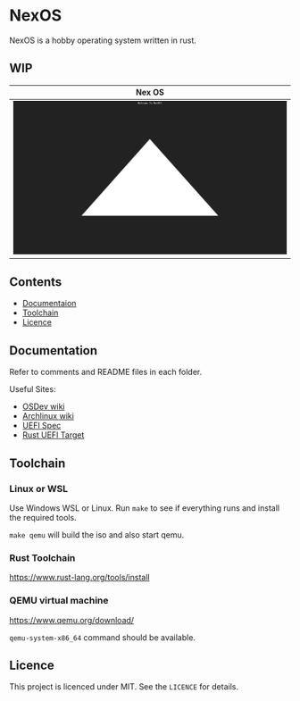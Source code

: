 # NexOS

NexOS is a hobby operating system written in rust.

## WIP

Nex OS                  |
:----------------------:|
![NexOS](assets/os.png) |

## Contents

* [Documentaion](#documentation)
* [Toolchain](#toolchain)
* [Licence](#licence)

## <a name="documentation"> Documentation </a>

Refer to comments and README files in each folder.

Useful Sites:

* [OSDev wiki]
* [Archlinux wiki]
* [UEFI Spec]
* [Rust UEFI Target]

[OSDev wiki]: http://wiki.osdev.org
[Archlinux wiki]: https://wiki.archlinux.org/
[UEFI Spec]: https://uefi.org/specifications
[Rust UEFI Target]: https://doc.rust-lang.org/rustc/platform-support/unknown-uefi.html

## <a name="toolchain"> Toolchain </a>

### Linux or WSL

Use Windows WSL or Linux. Run `make` to see if everything runs and install the required tools.

`make qemu` will build the iso and also start qemu.

### Rust Toolchain
https://www.rust-lang.org/tools/install

### <a name="vm"> QEMU virtual machine </a>

https://www.qemu.org/download/

`qemu-system-x86_64` command should be available.

## <a name="licence"> Licence </a>

This project is licenced under MIT. See the `LICENCE` for details.
